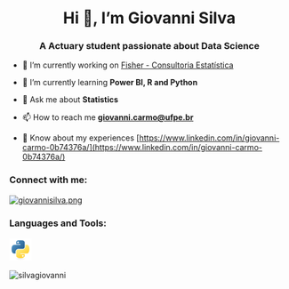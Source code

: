 <h1 align="center">Hi 👋, I’m Giovanni Silva</h1>
<h3 align="center">A Actuary student passionate about Data Science</h3>

- 🔭 I’m currently working on [Fisher - Consultoria Estatística](https://conecta.bio/fisherconsultoriaestatistica)

- 🌱 I’m currently learning **Power BI, R and Python**

- 💬 Ask me about **Statistics**

- 📫 How to reach me **giovanni.carmo@ufpe.br**

- 📄 Know about my experiences [https://www.linkedin.com/in/giovanni-carmo-0b74376a/](https://www.linkedin.com/in/giovanni-carmo-0b74376a/)

<h3 align="left">Connect with me:</h3>
<p align="left">
<a href="https://instagram.com/giovannisilva.png" target="blank"><img align="center" src="https://raw.githubusercontent.com/rahuldkjain/github-profile-readme-generator/master/src/images/icons/Social/instagram.svg" alt="giovannisilva.png" height="30" width="40" /></a>
</p>

<h3 align="left">Languages and Tools:</h3>
<p align="left"> <a href="https://www.python.org" target="_blank" rel="noreferrer"> <img src="https://raw.githubusercontent.com/devicons/devicon/master/icons/python/python-original.svg" alt="python" width="40" height="40"/> </a> </p>

<p><img align="center" src="https://github-readme-stats.vercel.app/api/top-langs?username=silvagiovanni&show_icons=true&locale=en&layout=compact" alt="silvagiovanni" /></p>
